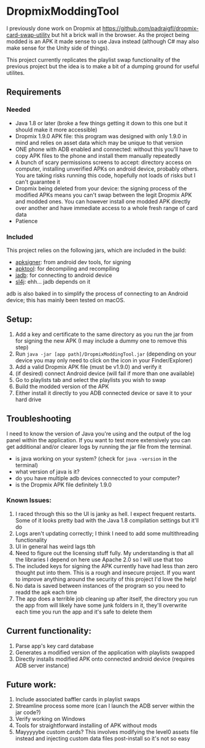 # DropmixModdingTool

I previously done work on Dropmix at https://github.com/padraigfl/dropmix-card-swap-utility but hit a brick wall in the browser. As the project being modded is an APK it made sense to use Java instead (although C# may also make sense for the Unity side of things).

This project currently replicates the playlist swap functionality of the previous project but the idea is to make a bit of a dumping ground for useful utilites.

## Requirements

### Needed

- Java 1.8 or later (broke a few things getting it down to this one but it should make it more accessible)
- Dropmix 1.9.0 APK file: this program was designed with only 1.9.0 in mind and relies on asset data which may be unique to that version
- ONE phone with ADB enabled and connected: without this you'll have to copy APK files to the phone and install them manually repeatedly
- A bunch of scary permissions screens to accept: directory access on computer, installing unverified APKs on android device, probably others. You are taking risks running this code, hopefully not loads of risks but I can't guarantee it
- Dropmix being deleted from your device: the signing process of the modified APKs means you can't swap between the legit Dropmix APK and modded ones. You can however install one modded APK directly over another and have immediate access to a whole fresh range of card data
- Patience

### Included

This project relies on the following jars, which are included in the build:

- [apksigner](https://developer.android.com/tools/apksigner): from android dev tools, for signing
- [apktool](https://apktool.org/): for decompiling and recompiling
- [jadb](https://github.com/vidstige/jadb): for connecting to android device
- [sl4j](https://www.slf4j.org/): ehh... jadb depends on it

adb is also baked in to simplify the process of connecting to an Android device; this has mainly been tested on macOS.


## Setup:

1. Add a key and certificate to the same directory as you run the jar from for signing the new APK (I may include a dummy one to remove this step)
1. Run `java -jar [app path]/DropmixModdingTool.jar` (depending on your device you may only need to click on the icon in your Finder/Explorer)
1. Add a valid Dropmix APK file (must be v1.9.0) and verify it
1. (if desired) connect Android device (will fail if more than one available)
1. Go to playlists tab and select the playlists you wish to swap
1. Build the modded version of the APK
1. Either install it directly to you ADB connected device or save it to your hard drive

## Troubleshooting

I need to know the version of Java you're using and the output of the log panel within the application. If you want to test more extensively you can get additional and/or clearer logs by running the jar file from the terminal.

- is java working on your system? (check for `java -version` in the terminal)
- what version of java is it?
- do you have multiple adb devices conneccted to your computer?
- is the Dropmix APK file definitely 1.9.0

### Known Issues:

1. I raced through this so the UI is janky as hell. I expect frequent restarts. Some of it looks pretty bad with the Java 1.8 compilation settings but it'll do
1. Logs aren't updating correctly; I think I need to add some multithreading functionality
1. UI in general has weird lags tbh
1. Need to figure out the licensing stuff fully. My understanding is that all the libraries I depend on here use Apache 2.0 so I will use that too
1. The included keys for signing the APK currently have had less than zero thought put into them. This is a rough and insecure project. If you want to improve anything around the security of this project I'd love the help!
1. No data is saved between instances of the program so you need to readd the apk each time
1. The app does a terrible job cleaning up after itself, the directory you run the app from will likely have some junk folders in it, they'll overwrite each time you run the app and it's safe to delete them

## Current functionality:

1. Parse app's key card database
1. Generates a modified version of the application with playlists swapped
1. Directly installs modified APK onto connected android device (requires ADB server instance)

## Future work:
1. Include associated baffler cards in playlist swaps
1. Streamline process some more (can I launch the ADB server within the jar code?)
1. Verify working on Windows
1. Tools for straightforward installing of APK without mods
1. Mayyyyybe custom cards? This involves modifying the level0 assets file instead and injecting custom data files post-install so it's not so easy
